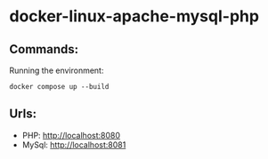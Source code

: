 # docker-linux-apache-mysql-php

## Commands:

Running the environment:
```
docker compose up --build
```

## Urls:

- PHP: [http://localhost:8080](http://localhost:8080)
- MySql: [http://localhost:8081](http://localhost:8081)